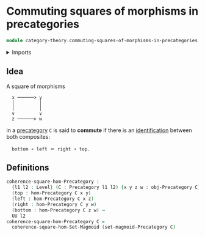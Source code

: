 # Commuting squares of morphisms in precategories

```agda
module category-theory.commuting-squares-of-morphisms-in-precategories where
```

<details><summary>Imports</summary>

```agda
open import category-theory.commuting-squares-of-morphisms-in-set-magmoids
open import category-theory.precategories

open import foundation.universe-levels
```

</details>

## Idea

A square of morphisms

```text
  x ──────> y
  │         │
  │         │
  ∨         ∨
  z ──────> w
```

in a [precategory](category-theory.precategories.md) `C` is said to **commute**
if there is an [identification](foundation-core.identity-types.md) between both
composites:

```text
  bottom ∘ left ＝ right ∘ top.
```

## Definitions

```agda
coherence-square-hom-Precategory :
  {l1 l2 : Level} (C : Precategory l1 l2) {x y z w : obj-Precategory C}
  (top : hom-Precategory C x y)
  (left : hom-Precategory C x z)
  (right : hom-Precategory C y w)
  (bottom : hom-Precategory C z w) →
  UU l2
coherence-square-hom-Precategory C =
  coherence-square-hom-Set-Magmoid (set-magmoid-Precategory C)
```
